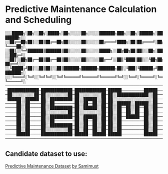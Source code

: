 # Predictive Maintenance Calculation and Scheduling

    ░░░█████╗░██╗░░██╗░█████╗░██╗░░░░░██╗░░░░░███████╗███╗░░██╗░██████╗░███████╗  ██████╗░░
    ░░██╔══██╗██║░░██║██╔══██╗██║░░░░░██║░░░░░██╔════╝████╗░██║██╔════╝░██╔════╝  ╚════██╗░
    ░░██║░░╚═╝███████║███████║██║░░░░░██║░░░░░█████╗░░██╔██╗██║██║░░██╗░█████╗░░  ░░███╔═╝░
    ░░██║░░██╗██╔══██║██╔══██║██║░░░░░██║░░░░░██╔══╝░░██║╚████║██║░░╚██╗██╔══╝░░  ██╔══╝░░░
    ░░╚█████╔╝██║░░██║██║░░██║███████╗███████╗███████╗██║░╚███║╚██████╔╝███████╗  ███████╗░
    ░░░╚════╝░╚═╝░░╚═╝╚═╝░░╚═╝╚══════╝╚══════╝╚══════╝╚═╝░░╚══╝░╚═════╝░╚══════╝  ╚══════╝░
    ───────────────────────────────────────────────────────────────────────────────────────
    ─██████████████─██████████████─██████████████─██████──────────██████────██████████████─
    ─██░░░░░░░░░░██─██░░░░░░░░░░██─██░░░░░░░░░░██─██░░██████████████░░██────██░░░░░░░░░░██─
    ─██████░░██████─██░░██████████─██░░██████░░██─██░░░░░░░░░░░░░░░░░░██────██████████░░██─
    ─────██░░██─────██░░██─────────██░░██──██░░██─██░░██████░░██████░░██────────────██░░██─
    ─────██░░██─────██░░██████████─██░░██████░░██─██░░██──██░░██──██░░██────────────██░░██─
    ─────██░░██─────██░░░░░░░░░░██─██░░░░░░░░░░██─██░░██──██░░██──██░░██────────────██░░██─
    ─────██░░██─────██░░██████████─██░░██████░░██─██░░██──██████──██░░██────────────██░░██─
    ─────██░░██─────██░░██─────────██░░██──██░░██─██░░██──────────██░░██────────────██░░██─
    ─────██░░██─────██░░██████████─██░░██──██░░██─██░░██──────────██░░██────────────██░░██─
    ─────██░░██─────██░░░░░░░░░░██─██░░██──██░░██─██░░██──────────██░░██────────────██░░██─
    ─────██████─────██████████████─██████──██████─██████──────────██████────────────██████─
    ───────────────────────────────────────────────────────────────────────────────────────

## Candidate dataset to use:
[Predictive Maintenance Dataset](https://github.com/Samimust/predictive-maintenance) [ by Samimust](https://github.com/Samimust)

